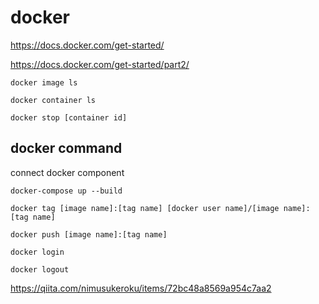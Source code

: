 # docker


https://docs.docker.com/get-started/

https://docs.docker.com/get-started/part2/

```
docker image ls
```

```
docker container ls
```

```
docker stop [container id]
```

## docker command

connect docker component

```
docker-compose up --build
```

```
docker tag [image name]:[tag name] [docker user name]/[image name]:[tag name]
```

```
docker push [image name]:[tag name]
```

```
docker login
```

```
docker logout
```

https://qiita.com/nimusukeroku/items/72bc48a8569a954c7aa2
